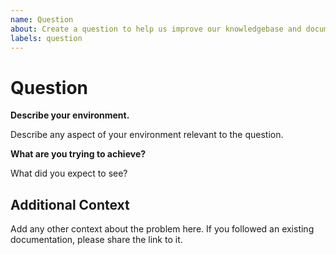 ```yaml
---
name: Question
about: Create a question to help us improve our knowledgebase and documentation
labels: question
---
```


# Question

**Describe your environment.**

Describe any aspect of your environment relevant to the question.

**What are you trying to achieve?**

What did you expect to see?

## Additional Context

Add any other context about the problem here. If you followed an existing
documentation, please share the link to it.

<!-- 220418.113901 -->